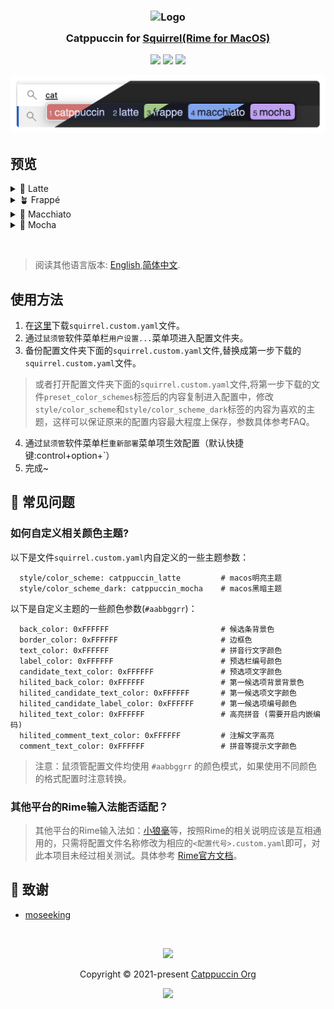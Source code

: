 <h3 align="center">
	<img src="https://raw.githubusercontent.com/catppuccin/catppuccin/main/assets/logos/exports/1544x1544_circle.png" width="100" alt="Logo"/><br/>
	<img src="https://raw.githubusercontent.com/catppuccin/catppuccin/main/assets/misc/transparent.png" height="30" width="0px"/>
	Catppuccin for <a href="https://github.com/rime/squirrel">Squirrel(Rime for MacOS)</a>
	<img src="https://raw.githubusercontent.com/catppuccin/catppuccin/main/assets/misc/transparent.png" height="30" width="0px"/>
</h3>

<p align="center">
	<a href="https://github.com/moseeking/squirrel/stargazers"><img src="https://img.shields.io/github/stars/moseeking/squirrel?colorA=363a4f&colorB=b7bdf8&style=for-the-badge"></a>
	<a href="https://github.com/moseeking/squirrel/issues"><img src="https://img.shields.io/github/issues/moseeking/squirrel?colorA=363a4f&colorB=f5a97f&style=for-the-badge"></a>
	<a href="https://github.com/moseeking/squirrel/contributors"><img src="https://img.shields.io/github/contributors/moseeking/squirrel?colorA=363a4f&colorB=a6da95&style=for-the-badge"></a>
</p>

<p align="center">
	<img src="./assets/preview.webp"/>
</p>

## 预览

<details>
<summary>🌻 Latte</summary>
<img src="./assets/latte.webp"/>
</details>
<details>
<summary>🪴 Frappé</summary>
<img src="./assets/frappe.webp"/>
</details>
<details>
<summary>🌺 Macchiato</summary>
<img src="./assets/macchiato.webp"/>
</details>
<details>
<summary>🌿 Mocha</summary>
<img src="./assets/mocha.webp"/>
</details>

&nbsp;
> 阅读其他语言版本: [English](./README.md),[简体中文](./README.zh-cn.md).

## 使用方法

1. 在[这里](./theme/squirrel.custom.yaml)下载`squirrel.custom.yaml`文件。
2. 通过`鼠须管`软件菜单栏`用户设置...`菜单项进入配置文件夹。
3. 备份配置文件夹下面的`squirrel.custom.yaml`文件,替换成第一步下载的`squirrel.custom.yaml`文件。
> 或者打开配置文件夹下面的`squirrel.custom.yaml`文件,将第一步下载的文件`preset_color_schemes`标签后的内容复制进入配置中，修改`style/color_scheme`和`style/color_scheme_dark`标签的内容为喜欢的主题，这样可以保证原来的配置内容最大程度上保存，参数具体参考FAQ。
4. 通过`鼠须管`软件菜单栏`重新部署`菜单项生效配置（默认快捷键:control+option+\`）
5. 完成~

<!-- this section is optional -->
## 🙋 常见问题

### 如何自定义相关颜色主题?
以下是文件`squirrel.custom.yaml`内自定义的一些主题参数：
```
  style/color_scheme: catppuccin_latte         # macos明亮主题
  style/color_scheme_dark: catppuccin_mocha    # macos黑暗主题
```
以下是自定义主题的一些颜色参数(`#aabbggrr`)：
```
  back_color: 0xFFFFFF                         # 候选条背景色
  border_color: 0xFFFFFF                       # 边框色
  text_color: 0xFFFFFF                         # 拼音行文字颜色
  label_color: 0xFFFFFF                        # 预选栏编号颜色
  candidate_text_color: 0xFFFFFF               # 预选项文字颜色
  hilited_back_color: 0xFFFFFF                 # 第一候选项背景背景色
  hilited_candidate_text_color: 0xFFFFFF       # 第一候选项文字颜色
  hilited_candidate_label_color: 0xFFFFFF      # 第一候选项编号颜色
  hilited_text_color: 0xFFFFFF                 # 高亮拼音 (需要开启内嵌编码)
  hilited_comment_text_color: 0xFFFFFF         # 注解文字高亮
  comment_text_color: 0xFFFFFF                 # 拼音等提示文字颜色
```
> 注意：鼠须管配置文件均使用 `#aabbggrr` 的颜色模式，如果使用不同颜色的格式配置时注意转换。
### 其他平台的Rime输入法能否适配？
> 其他平台的Rime输入法如：[小狼毫](https://github.com/rime/weasel)等，按照Rime的相关说明应该是互相通用的，只需将配置文件名称修改为相应的`<配置代号>.custom.yaml`即可，对此本项目未经过相关测试。具体参考 [Rime官方文档](https://github.com/rime/home/wiki)。


	

## 💝 致谢

- [moseeking](https://github.com/moseeking)

&nbsp;

<p align="center">
	<img src="https://raw.githubusercontent.com/catppuccin/catppuccin/main/assets/footers/gray0_ctp_on_line.svg?sanitize=true" />
</p>

<p align="center">
	Copyright &copy; 2021-present <a href="https://github.com/catppuccin" target="_blank">Catppuccin Org</a>
</p>

<p align="center">
	<a href="https://github.com/catppuccin/catppuccin/blob/main/LICENSE"><img src="https://img.shields.io/static/v1.svg?style=for-the-badge&label=License&message=MIT&logoColor=d9e0ee&colorA=363a4f&colorB=b7bdf8"/></a>
</p>
